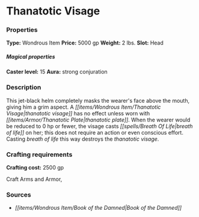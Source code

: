 ﻿---
Title: "Thanatotic Visage"
Type: "Wondrous Item"
Price: "5000 gp"
Weight: "2 lbs."
Slot: "Head"
Caster level: "15"
Aura: "strong conjuration"
Description: |
  "This jet-black helm completely masks the wearer's face above the mouth, giving him a grim aspect. A _thanatotic visage_ has no effect unless worn with _thanatotic plate_. When the wearer would be reduced to 0 hp or fewer, the visage casts _breath of life_ on her; this does not require an action or even conscious effort. Casting _breath of life_ this way destroys the thanatotic visage."
Crafting cost: "2500 gp"
Sources: "['Book of the Damned']"
---

# Thanatotic Visage

### Properties

**Type:** Wondrous Item **Price:** 5000 gp **Weight:** 2 lbs. **Slot:** Head

##### Magical properties

**Caster level:** 15 **Aura:** strong conjuration

### Description

This jet-black helm completely masks the wearer's face above the mouth, giving him a grim aspect. A _[[items/Wondrous Item/Thanatotic Visage|thanatotic visage]]_ has no effect unless worn with _[[items/Armor/Thanatotic Plate|thanatotic plate]]_. When the wearer would be reduced to 0 hp or fewer, the visage casts _[[spells/Breath Of Life|breath of life]]_ on her; this does not require an action or even conscious effort. Casting _breath of life_ this way destroys the _thanatotic visage_.

### Crafting requirements

**Crafting cost:** 2500 gp

Craft Arms and Armor,

### Sources

* _[[items/Wondrous Item/Book of the Damned|Book of the Damned]]_